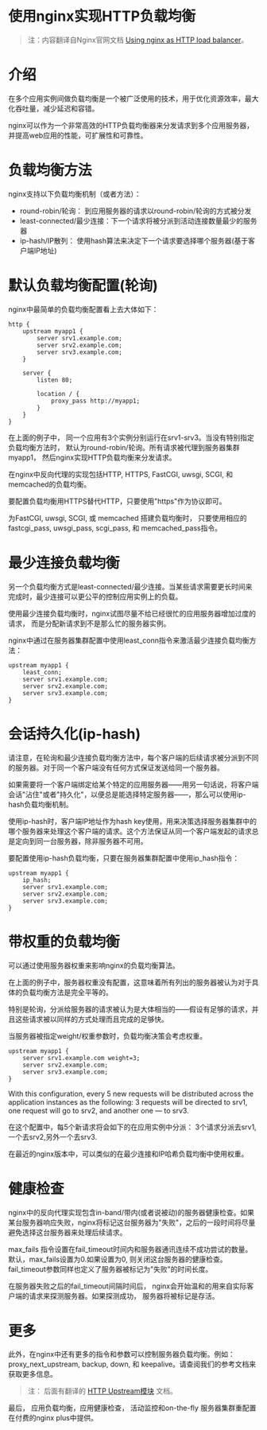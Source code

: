 使用nginx实现HTTP负载均衡
============================

> 注：内容翻译自Nginx官网文档 [Using nginx as HTTP load balancer](http://nginx.org/en/docs/http/load_balancing.html)。

# 介绍

在多个应用实例间做负载均衡是一个被广泛使用的技术，用于优化资源效率，最大化吞吐量，减少延迟和容错。

nginx可以作为一个非常高效的HTTP负载均衡器来分发请求到多个应用服务器，并提高web应用的性能，可扩展性和可靠性。

# 负载均衡方法

nginx支持以下负载均衡机制（或者方法）：

- round-robin/轮询： 到应用服务器的请求以round-robin/轮询的方式被分发
- least-connected/最少连接：下一个请求将被分派到活动连接数量最少的服务器
- ip-hash/IP散列： 使用hash算法来决定下一个请求要选择哪个服务器(基于客户端IP地址)

# 默认负载均衡配置(轮询)

nginx中最简单的负载均衡配置看上去大体如下：

    http {
        upstream myapp1 {
            server srv1.example.com;
            server srv2.example.com;
            server srv3.example.com;
        }

        server {
            listen 80;

            location / {
                proxy_pass http://myapp1;
            }
        }
    }

在上面的例子中， 同一个应用有3个实例分别运行在srv1-srv3。当没有特别指定负载均衡方法时， 默认为round-robin/轮询。所有请求被代理到服务器集群myapp1， 然后nginx实现HTTP负载均衡来分发请求。

在nginx中反向代理的实现包括HTTP, HTTPS, FastCGI, uwsgi, SCGI, 和 memcached的负载均衡。

要配置负载均衡用HTTPS替代HTTP，只要使用"https"作为协议即可。

为FastCGI, uwsgi, SCGI, 或 memcached 搭建负载均衡时， 只要使用相应的fastcgi_pass, uwsgi_pass, scgi_pass, 和 memcached_pass指令。

# 最少连接负载均衡

另一个负载均衡方式是least-connected/最少连接。当某些请求需要更长时间来完成时，最少连接可以更公平的控制应用实例上的负载。

使用最少连接负载均衡时，nginx试图尽量不给已经很忙的应用服务器增加过度的请求， 而是分配新请求到不是那么忙的服务器实例。

nginx中通过在服务器集群配置中使用least_conn指令来激活最少连接负载均衡方法：

    upstream myapp1 {
        least_conn;
        server srv1.example.com;
        server srv2.example.com;
        server srv3.example.com;
    }

# 会话持久化(ip-hash)

请注意，在轮询和最少连接负载均衡方法中，每个客户端的后续请求被分派到不同的服务器。对于同一个客户端没有任何方式保证发送给同一个服务器。

如果需要将一个客户端绑定给某个特定的应用服务器——用另一句话说，将客户端会话"沾住"或者"持久化"，以便总是能选择特定服务器——，那么可以使用ip-hash负载均衡机制。

使用ip-hash时，客户端IP地址作为hash key使用，用来决策选择服务器集群中的哪个服务器来处理这个客户端的请求。这个方法保证从同一个客户端发起的请求总是定向到同一台服务器，除非服务器不可用。

要配置使用ip-hash负载均衡，只要在服务器集群配置中使用ip_hash指令：

    upstream myapp1 {
        ip_hash;
        server srv1.example.com;
        server srv2.example.com;
        server srv3.example.com;
    }

# 带权重的负载均衡

可以通过使用服务器权重来影响nginx的负载均衡算法。

在上面的例子中，服务器权重没有配置，这意味着所有列出的服务器被认为对于具体的负载均衡方法是完全平等的。

特别是轮询，分派给服务器的请求被认为是大体相当的——假设有足够的请求，并且这些请求被以同样的方式处理而且完成的足够快。

当服务器被指定weight/权重参数时，负载均衡决策会考虑权重。

    upstream myapp1 {
        server srv1.example.com weight=3;
        server srv2.example.com;
        server srv3.example.com;
    }

With this configuration, every 5 new requests will be distributed across the application instances as the following: 3 requests will be directed to srv1, one request will go to srv2, and another one — to srv3.

在这个配置中，每5个新请求将会如下的在应用实例中分派： 3个请求分派去srv1,一个去srv2,另外一个去srv3.

在最近的nginx版本中，可以类似的在最少连接和IP哈希负载均衡中使用权重。

# 健康检查

nginx中的反向代理实现包含in-band/带内(或者说被动)的服务器健康检查。如果某台服务器响应失败，nginx将标记这台服务器为"失败"，之后的一段时间将尽量避免选择这台服务器来处理后续请求。

max_fails 指令设置在fail_timeout时间内和服务器通讯连续不成功尝试的数量。默认，max_fails设置为0.如果设置为0, 则关闭这台服务器的健康检查。fail_timeout参数同样也定义了服务器被标记为"失败"的时间长度。

在服务器失败之后的fail_timeout间隔时间后， nginx会开始温和的用来自实际客户端的请求来探测服务器。如果探测成功， 服务器将被标记是存活。

# 更多

此外，在nginx中还有更多的指令和参数可以控制服务器负载均衡。例如：proxy_next_upstream, backup, down, 和 keepalive。请查阅我们的参考文档来获取更多信息。

> 注： 后面有翻译的 [HTTP Upstream模块](./upstream_doc.html) 文档。

最后， 应用负载均衡，应用健康检查， 活动监控和on-the-fly 服务器集群重配置在付费的nginx plus中提供。






